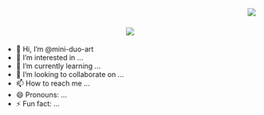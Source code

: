 <img align="right" src="https://visitor-badge.laobi.icu/badge?page_id=Em-Aar.Em-Aar&left_color=red&right_color=green&left_text=Visitors" />

<h1 align="center">
  <a href="https://git.io/typing-svg">
<img src="https://readme-typing-svg.demolab.com?font=Montserrat&weight=500&size=24&duration=2000&pause=1000&center=true&vCenter=true&random=false&width=435&lines=Hi+there!+%F0%9F%91%8B+I'm+Muzzamil+Hussain" />
  </a>
</h1>


- 👋 Hi, I’m @mini-duo-art
- 👀 I’m interested in ...
- 🌱 I’m currently learning ...
- 💞️ I’m looking to collaborate on ...
- 📫 How to reach me ...
- 😄 Pronouns: ...
- ⚡ Fun fact: ...

<!---
mini-duo-art/mini-duo-art is a ✨ special ✨ repository because its `README.md` (this file) appears on your GitHub profile.
You can click the Preview link to take a look at your changes.
--->
